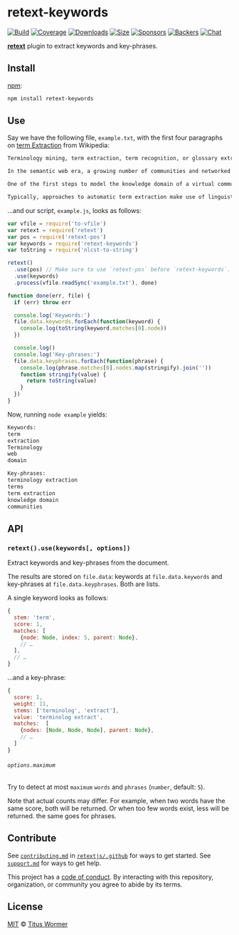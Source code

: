 # retext-keywords

[![Build][build-badge]][build]
[![Coverage][coverage-badge]][coverage]
[![Downloads][downloads-badge]][downloads]
[![Size][size-badge]][size]
[![Sponsors][sponsors-badge]][collective]
[![Backers][backers-badge]][collective]
[![Chat][chat-badge]][chat]

[**retext**][retext] plugin to extract keywords and key-phrases.

## Install

[npm][]:

```sh
npm install retext-keywords
```

## Use

Say we have the following file, `example.txt`, with the first four paragraphs
on [term Extraction][term-extraction] from Wikipedia:

```txt
Terminology mining, term extraction, term recognition, or glossary extraction, is a subtask of information extraction. The goal of terminology extraction is to automatically extract relevant terms from a given corpus.

In the semantic web era, a growing number of communities and networked enterprises started to access and interoperate through the internet. Modeling these communities and their information needs is important for several web applications, like topic-driven web crawlers, web services, recommender systems, etc. The development of terminology extraction is essential to the language industry.

One of the first steps to model the knowledge domain of a virtual community is to collect a vocabulary of domain-relevant terms, constituting the linguistic surface manifestation of domain concepts. Several methods to automatically extract technical terms from domain-specific document warehouses have been described in the literature.

Typically, approaches to automatic term extraction make use of linguistic processors (part of speech tagging, phrase chunking) to extract terminological candidates, i.e. syntactically plausible terminological noun phrases, NPs (e.g. compounds "credit card", adjective-NPs "local tourist information office", and prepositional-NPs "board of directors" - in English, the first two constructs are the most frequent). Terminological entries are then filtered from the candidate list using statistical and machine learning methods. Once filtered, because of their low ambiguity and high specificity, these terms are particularly useful for conceptualizing a knowledge domain or for supporting the creation of a domain ontology. Furthermore, terminology extraction is a very useful starting point for semantic similarity, knowledge management, human translation and machine translation, etc.
```

…and our script, `example.js`, looks as follows:

```js
var vfile = require('to-vfile')
var retext = require('retext')
var pos = require('retext-pos')
var keywords = require('retext-keywords')
var toString = require('nlcst-to-string')

retext()
  .use(pos) // Make sure to use `retext-pos` before `retext-keywords`.
  .use(keywords)
  .process(vfile.readSync('example.txt'), done)

function done(err, file) {
  if (err) throw err

  console.log('Keywords:')
  file.data.keywords.forEach(function(keyword) {
    console.log(toString(keyword.matches[0].node))
  })

  console.log()
  console.log('Key-phrases:')
  file.data.keyphrases.forEach(function(phrase) {
    console.log(phrase.matches[0].nodes.map(stringify).join(''))
    function stringify(value) {
      return toString(value)
    }
  })
}
```

Now, running `node example` yields:

```txt
Keywords:
term
extraction
Terminology
web
domain

Key-phrases:
terminology extraction
terms
term extraction
knowledge domain
communities
```

## API

### `retext().use(keywords[, options])`

Extract keywords and key-phrases from the document.

The results are stored on `file.data`: keywords at `file.data.keywords` and
key-phrases at `file.data.keyphrases`.
Both are lists.

A single keyword looks as follows:

```js
{
  stem: 'term',
  score: 1,
  matches: [
    {node: Node, index: 5, parent: Node},
    // …
  ],
  // …
}
```

…and a key-phrase:

```js
{
  score: 1,
  weight: 11,
  stems: ['terminolog', 'extract'],
  value: 'terminolog extract',
  matches:  [
    {nodes: [Node, Node, Node], parent: Node},
    // …
  ]
}
```

###### `options.maximum`

Try to detect at most `maximum` `words` and `phrases` (`number`, default: `5`).

Note that actual counts may differ.
For example, when two words have the same score, both will be returned.
Or when too few words exist, less will be returned. the same goes for phrases.

## Contribute

See [`contributing.md`][contributing] in [`retextjs/.github`][health] for ways
to get started.
See [`support.md`][support] for ways to get help.

This project has a [code of conduct][coc].
By interacting with this repository, organization, or community you agree to
abide by its terms.

## License

[MIT][license] © [Titus Wormer][author]

<!-- Definitions -->

[build-badge]: https://img.shields.io/travis/retextjs/retext-keywords.svg

[build]: https://travis-ci.org/retextjs/retext-keywords

[coverage-badge]: https://img.shields.io/codecov/c/github/retextjs/retext-keywords.svg

[coverage]: https://codecov.io/github/retextjs/retext-keywords

[downloads-badge]: https://img.shields.io/npm/dm/retext-keywords.svg

[downloads]: https://www.npmjs.com/package/retext-keywords

[size-badge]: https://img.shields.io/bundlephobia/minzip/retext-keywords.svg

[size]: https://bundlephobia.com/result?p=retext-keywords

[sponsors-badge]: https://opencollective.com/unified/sponsors/badge.svg

[backers-badge]: https://opencollective.com/unified/backers/badge.svg

[collective]: https://opencollective.com/unified

[chat-badge]: https://img.shields.io/badge/chat-spectrum-7b16ff.svg

[chat]: https://spectrum.chat/unified/retext

[npm]: https://docs.npmjs.com/cli/install

[health]: https://github.com/retextjs/.github

[contributing]: https://github.com/retextjs/.github/blob/master/contributing.md

[support]: https://github.com/retextjs/.github/blob/master/support.md

[coc]: https://github.com/retextjs/.github/blob/master/code-of-conduct.md

[license]: license

[author]: https://wooorm.com

[retext]: https://github.com/retextjs/retext

[term-extraction]: https://en.wikipedia.org/wiki/Terminology_extraction
